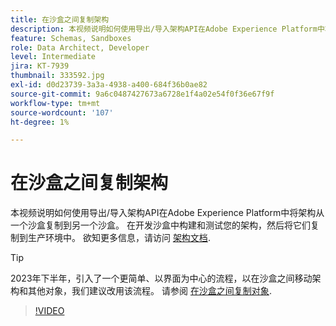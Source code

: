 ```yaml
---
title: 在沙盒之间复制架构
description: 本视频说明如何使用导出/导入架构API在Adobe Experience Platform中将架构从一个沙盒复制到另一个沙盒。
feature: Schemas, Sandboxes
role: Data Architect, Developer
level: Intermediate
jira: KT-7939
thumbnail: 333592.jpg
exl-id: d0d23739-3a3a-4938-a400-684f36b0ae82
source-git-commit: 9a6c0487427673a6728e1f4a02e54f0f36e67f9f
workflow-type: tm+mt
source-wordcount: '107'
ht-degree: 1%

---
```


# 在沙盒之间复制架构

本视频说明如何使用导出/导入架构API在Adobe Experience Platform中将架构从一个沙盒复制到另一个沙盒。 在开发沙盒中构建和测试您的架构，然后将它们复制到生产环境中。 欲知更多信息，请访问 [架构文档](https://experienceleague.adobe.com/docs/experience-platform/xdm/home.html).

>[!TIP]
>
>2023年下半年，引入了一个更简单、以界面为中心的流程，以在沙盒之间移动架构和其他对象，我们建议改用该流程。 请参阅 [在沙盒之间复制对象](https://experienceleague.adobe.com/docs/platform-learn/tutorials/admin/copy-objects-between-sandboxes.html).

>[!VIDEO](https://video.tv.adobe.com/v/333592?learn=on)
